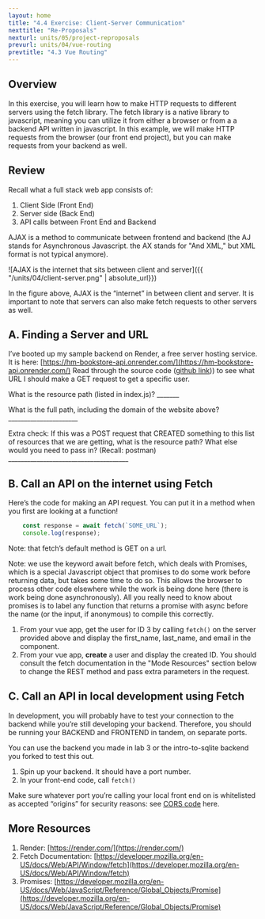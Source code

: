 ```yaml
---
layout: home
title: "4.4 Exercise: Client-Server Communication" 
nexttitle: "Re-Proposals"
nexturl: units/05/project-reproposals
prevurl: units/04/vue-routing
prevtitle: "4.3 Vue Routing"
--- 
```


## Overview

In this exercise, you will learn how to make HTTP requests to different servers using the fetch library. The fetch library is a native library to javascript, meaning you can utilize it from either a browser or from a a backend API written in javascript. In this example, we will make HTTP requests from the browser (our front end project), but you can make requests from your backend as well.

## Review

Recall what a full stack web app consists of:

1. Client Side (Front End)
2. Server side (Back End)
3. API calls between Front End and Backend

AJAX is a method to communicate between frontend and backend (the AJ stands for Asynchronous Javascript. the AX stands for "And XML," but XML format is not typical anymore).

![AJAX is the internet that sits between client and server]({{ "/units/04/client-server.png" | absolute_url}})

In the figure above, AJAX is the “internet” in between client and server. It is important to note that servers can also make fetch requests to other servers as well.

## A. Finding a Server and URL

I’ve booted up my sample backend on Render, a free server hosting service. It is here: [https://hm-bookstore-api.onrender.com/](https://hm-bookstore-api.onrender.com/)
Read through the source code ([github link](https://github.com/hm-web-dev/api-lab-example/blob/main/index.js))) to see what URL I should make a GET request to get a specific user.

What is the resource path (listed in index.js)? _______

What is the full path, including the domain of the website above? ______________________

Extra check: If this was a POST request that CREATED something to this list of resources that we are getting, what is the resource path? What else would you need to pass in? (Recall: postman)  ______________________________________

## B. Call an API on the internet using Fetch 

Here’s the code for making an API request. You can put it in a method when you first are looking at a function! 

```javascript
    const response = await fetch(`SOME_URL`);
    console.log(response);
```

Note: that fetch’s default method is GET on a url.

Note: we use the keyword await before fetch, which deals with Promises, which is a special Javascript object that promises to do some work before returning data, but takes some time to do so. This allows the browser to process other code elsewhere while the work is being done here (there is work being done asynchronously). All you really need to know about promises is to label any function that returns a promise with async before the name (or the input, if anonymous) to compile this correctly. 

1. From your vue app, get the user for ID 3 by calling `fetch()` on the server provided above and display the first_name, last_name, and email in the component.
2. From your vue app, **create** a user and display the created ID. You should consult the fetch documentation in the "Mode Resources" section below to change the REST method and pass extra parameters in the request.

## C. Call an API in local development using Fetch

In development, you will probably have to test your connection to the backend while you’re still developing your backend. Therefore, you should be running your BACKEND and FRONTEND in tandem, on separate ports. 

You can use the backend you made in lab 3 or the intro-to-sqlite backend you forked to test this out.

1. Spin up your backend. It should have a port number. 
2. In your front-end code, call `fetch()` 

Make sure whatever port you’re calling your local front end on is whitelisted as accepted “origins” for security reasons: see [CORS code](https://github.com/hm-web-dev/intro-to-sqlite/blob/main/index.ts#L20-L35) here.

## More Resources

1. Render: [https://render.com/](https://render.com/)
2. Fetch Documentation: [https://developer.mozilla.org/en-US/docs/Web/API/Window/fetch](https://developer.mozilla.org/en-US/docs/Web/API/Window/fetch)
3. Promises: [https://developer.mozilla.org/en-US/docs/Web/JavaScript/Reference/Global_Objects/Promise](https://developer.mozilla.org/en-US/docs/Web/JavaScript/Reference/Global_Objects/Promise)
